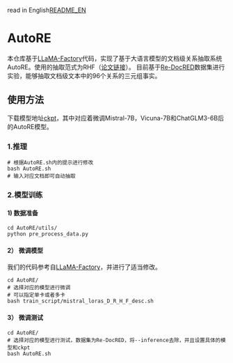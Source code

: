 read in English[README_EN](https://github.com/bigdante/AutoRE/blob/main/README_EN.md)
# AutoRE
本仓库基于[LLaMA-Factory](https://github.com/hiyouga/LLaMA-Factory)代码，实现了基于大语言模型的文档级关系抽取系统AutoRE。使用的抽取范式为RHF（[论文链接](https://arxiv.org/submit/5482782/view)）。
目前基于[Re-DocRED](https://github.com/tonytan48/Re-DocRED)数据集进行实验，能够抽取文档级文本中的96个关系的三元组事实。

## 使用方法
下载模型地址[ckpt](https://cloud.tsinghua.edu.cn/d/4d12cf0620164caca82c/)，其中对应着微调Mistral-7B，Vicuna-7B和ChatGLM3-6B后的AutoRE模型。
### 1.推理

```shell
# 根据AutoRE.sh内的提示进行修改
bash AutoRE.sh
# 输入对应文档即可自动抽取
```

### 2.模型训练

#### 1) 数据准备
```shell
cd AutoRE/utils/
python pre_process_data.py
```

#### 2） 微调模型
我们的代码参考自[LLaMA-Factory](https://github.com/hiyouga/LLaMA-Factory)，并进行了适当修改。

```shell
cd AutoRE/
# 选择对应的模型进行微调
# 可以指定单卡或者多卡
bash train_script/mistral_loras_D_R_H_F_desc.sh
```

#### 3） 微调测试

```shell
cd AutoRE/
# 选择对应的模型进行测试，数据集为Re-DocRED，将--inference去除，并且设置具体的模型和ckpt
bash AutoRE.sh
```





